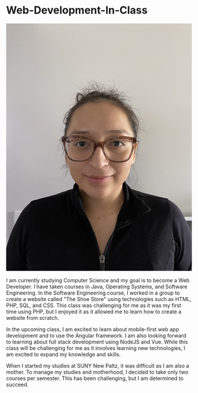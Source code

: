 # Web-Development-In-Class

![Profile](./profile.jpg)

I am currently studying Computer Science and my goal is to become a Web Developer. I have taken courses in Java, Operating Systems, and Software Engineering. In the Software Engineering course, I worked in a group to create a website called "The Shoe Store" using technologies such as HTML, PHP, SQL, and CSS. This class was challenging for me as it was my first time using PHP, but I enjoyed it as it allowed me to learn how to create a website from scratch.

In the upcoming class, I am excited to learn about mobile-first web app development and to use the Angular framework. I am also looking forward to learning about full stack development using NodeJS and Vue. While this class will be challenging for me as it involves learning new technologies, I am excited to expand my knowledge and skills.

When I started my studies at SUNY New Paltz, it was difficult as I am also a mother. To manage my studies and motherhood, I decided to take only two courses per semester. This has been challenging, but I am determined to succeed.
